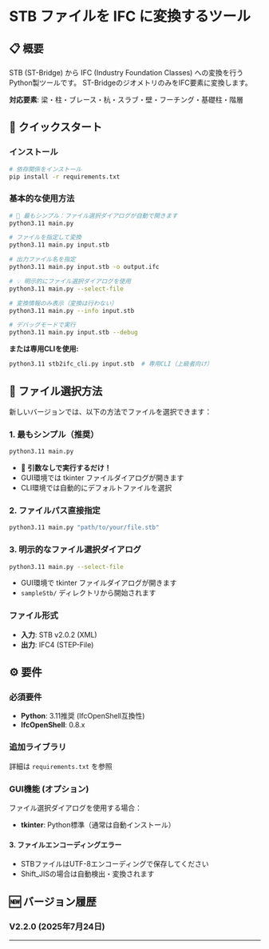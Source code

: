 # STB ファイルを IFC に変換するツール

## 📋 概要

STB (ST-Bridge) から IFC (Industry Foundation Classes) への変換を行うPython製ツールです。
ST-BridgeのジオメトリのみをIFC要素に変換します。

**対応要素**: 梁・柱・ブレース・杭・スラブ・壁・フーチング・基礎柱・階層

## 🚀 クイックスタート

### インストール

```bash
# 依存関係をインストール
pip install -r requirements.txt
```

### 基本的な使用方法

```bash
# 🚀 最もシンプル：ファイル選択ダイアログが自動で開きます
python3.11 main.py

# ファイルを指定して変換
python3.11 main.py input.stb

# 出力ファイル名を指定
python3.11 main.py input.stb -o output.ifc

# 💡 明示的にファイル選択ダイアログを使用
python3.11 main.py --select-file

# 変換情報のみ表示（変換は行わない）
python3.11 main.py --info input.stb

# デバッグモードで実行
python3.11 main.py input.stb --debug
```

**または専用CLIを使用:**

```bash
python3.11 stb2ifc_cli.py input.stb  # 専用CLI（上級者向け）
```

## 📂 ファイル選択方法

新しいバージョンでは、以下の方法でファイルを選択できます：

### 1. **最もシンプル（推奨）**

```bash
python3.11 main.py
```

- 🚀 **引数なしで実行するだけ！**
- GUI環境では tkinter ファイルダイアログが開きます
- CLI環境では自動的にデフォルトファイルを選択

### 2. **ファイルパス直接指定**

```bash
python3.11 main.py "path/to/your/file.stb"
```

### 3. **明示的なファイル選択ダイアログ**

```bash
python3.11 main.py --select-file
```

- GUI環境で tkinter ファイルダイアログが開きます
- `sampleStb/` ディレクトリから開始されます

### ファイル形式

- **入力**: STB v2.0.2 (XML)
- **出力**: IFC4 (STEP-File)

## ⚙️ 要件

### 必須要件

- **Python**: 3.11推奨 (IfcOpenShell互換性)
- **IfcOpenShell**: 0.8.x

### 追加ライブラリ

詳細は `requirements.txt` を参照

### GUI機能 (オプション)

ファイル選択ダイアログを使用する場合：

- **tkinter**: Python標準（通常は自動インストール）


#### 3. ファイルエンコーディングエラー

- STBファイルはUTF-8エンコーディングで保存してください
- Shift_JISの場合は自動検出・変換されます


## 🆕 バージョン履歴

### V2.2.0 (2025年7月24日)

---

